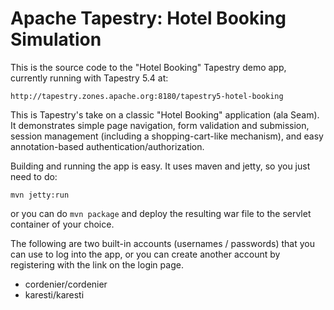 # Apache Tapestry: Hotel Booking Simulation

This is the source code to the "Hotel Booking" Tapestry demo app, currently
running with Tapestry 5.4 at:

	http://tapestry.zones.apache.org:8180/tapestry5-hotel-booking

This is Tapestry's take on a classic "Hotel Booking" application (ala Seam). It
demonstrates simple page navigation, form validation and submission, session
management (including a shopping-cart-like mechanism), and easy annotation-based
authentication/authorization.

Building and running the app is easy. It uses maven and jetty, so you just need
to do:

    mvn jetty:run

or you can do `mvn package` and deploy the resulting war file to the servlet
container of your choice.

The following are two built-in accounts (usernames / passwords) that you can
use to log into the app, or you can create another account by registering with
the link on the login page.

* cordenier/cordenier
* karesti/karesti
